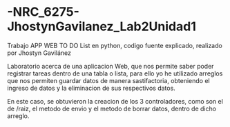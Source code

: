 # -NRC_6275-JhostynGavilanez_Lab2Unidad1
Trabajo APP WEB TO DO List en python, codigo fuente explicado, realizado por Jhostyn Gavilánez

Laboratorio acerca de una aplicacion Web, que nos permite saber poder registrar tareas dentro de una tabla o lista, para ello yo he utilizado arreglos que nos permiten 
guardar datos de manera sastifactoria, obteniendo el ingreso de datos y la eliminacion de sus respectivos datos. 

En este caso, se obtuvieron la creacion de los 3 controladores, como son el de /raiz, el metodo de envio y el metodo de borrar datos, dentro de dicho arreglo. 






